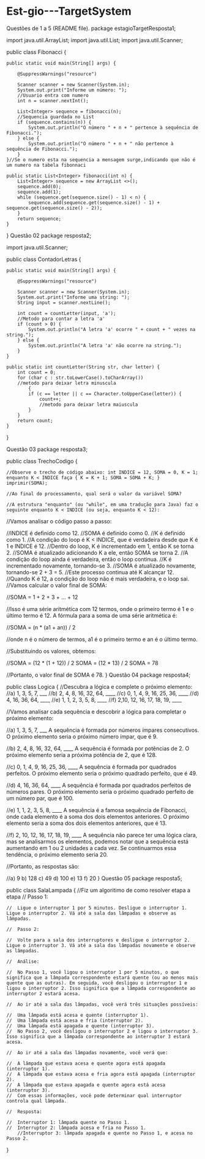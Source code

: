 # Est-gio---TargetSystem
Questões de 1  a 5 (README file).
package estagioTargetResposta1;

import java.util.ArrayList;
import java.util.List;
import java.util.Scanner;

public class Fibonacci {
	
	public static void main(String[] args) {
		
        @SuppressWarnings("resource")
        
		Scanner scanner = new Scanner(System.in);
        System.out.print("Informe um número: ");
        //Usuario entra com numero
        int n = scanner.nextInt();

        List<Integer> sequence = fibonacci(n);
        //Sequencia guardada no List
        if (sequence.contains(n)) {
            System.out.println("O número " + n + " pertence à sequência de Fibonacci.");
        } else {
            System.out.println("O número " + n + " não pertence à sequência de Fibonacci.");
        }
    }//Se o numero esta na sequencia a mensagem surge,indicando que não é um numero na tabela fibonnaci
             
    public static List<Integer> fibonacci(int n) {
        List<Integer> sequence = new ArrayList <>();
        sequence.add(0);
        sequence.add(1);
        while (sequence.get(sequence.size() - 1) < n) {
            sequence.add(sequence.get(sequence.size() - 1) + sequence.get(sequence.size() - 2));
        }
        return sequence;
    }

}
Questão 02
package resposta2;

import java.util.Scanner;

public class ContadorLetras {
	
	public static void main(String[] args) {
		
        @SuppressWarnings("resource")
        
		Scanner scanner = new Scanner(System.in);
        System.out.print("Informe uma string: ");
        String input = scanner.nextLine();

        int count = countLetter(input, 'a');
        //Metodo para contar a letra 'a'
        if (count > 0) {
            System.out.println("A letra 'a' ocorre " + count + " vezes na string.");
        } else {
            System.out.println("A letra 'a' não ocorre na string.");
        }
    }

    public static int countLetter(String str, char letter) {
        int count = 0;
        for (char c : str.toLowerCase().toCharArray())
        //metodo para deixar letra minuscula
        	{
            if (c == letter || c == Character.toUpperCase(letter)) {
                count++;
                //metodo para deixar letra maiuscula
            }
        }
        return count;
    }
}

Questão 03
package resposta3;

public class TrechoCodigo {

	//Observe o trecho de código abaixo: int INDICE = 12, SOMA = 0, K = 1; enquanto K < INDICE faça { K = K + 1; SOMA = SOMA + K; } imprimir(SOMA);

	//Ao final do processamento, qual será o valor da variável SOMA?
	
	//A estrutura "enquanto" (ou "while", em uma tradução para Java) faz o seguinte enquanto K < INDICE (ou seja, enquanto K < 12):

//Vamos analisar o código passo a passo:

//INDICE é definido como 12.
//SOMA é definido como 0.
//K é definido como 1.
//A condição do loop é K < INDICE, que é verdadeira desde que K é 1 e INDICE é 12.
//Dentro do loop, K é incrementado em 1, então K se torna 2.
//SOMA é atualizado adicionando K a ele, então SOMA se torna 2.
//A condição do loop ainda é verdadeira, então o loop continua.
//K é incrementado novamente, tornando-se 3.
//SOMA é atualizado novamente, tornando-se 2 + 3 = 5.
//Este processo continua até K alcançar 12.
//Quando K é 12, a condição do loop não é mais verdadeira, e o loop sai.
//Vamos calcular o valor final de SOMA:

//SOMA = 1 + 2 + 3 + ... + 12

//Isso é uma série aritmética com 12 termos, onde o primeiro termo é 1 e o último termo é 12. A fórmula para a soma de uma série aritmética é:

//SOMA = (n * (a1 + an)) / 2

//onde n é o número de termos, a1 é o primeiro termo e an é o último termo.

//Substituindo os valores, obtemos:

//SOMA = (12 * (1 + 12)) / 2 SOMA = (12 * 13) / 2 SOMA = 78

//Portanto, o valor final de SOMA é 78.
}
Questão 04
package resposta4;

public class Logica {
	 //Descubra a lógica e complete o próximo elemento:
		 //a) 1, 3, 5, 7, ___
		 //b) 2, 4, 8, 16, 32, 64, ____
		 //c) 0, 1, 4, 9, 16, 25, 36, ____
		 //d) 4, 16, 36, 64, ____
		 //e) 1, 1, 2, 3, 5, 8, ____
		 //f) 2,10, 12, 16, 17, 18, 19, ____

//Vamos analisar cada sequência e descobrir a lógica para completar o próximo elemento:

//a) 1, 3, 5, 7, ___ A sequência é formada por números ímpares consecutivos. O próximo elemento seria o próximo número ímpar, que é 9.

//b) 2, 4, 8, 16, 32, 64, ____ A sequência é formada por potências de 2. O próximo elemento seria a próxima potência de 2, que é 128.

//c) 0, 1, 4, 9, 16, 25, 36, ____ A sequência é formada por quadrados perfeitos. O próximo elemento seria o próximo quadrado perfeito, que é 49.

//d) 4, 16, 36, 64, ____ A sequência é formada por quadrados perfeitos de números pares. O próximo elemento seria o próximo quadrado perfeito de um número par, que é 100.

//e) 1, 1, 2, 3, 5, 8, ____ A sequência é a famosa sequência de Fibonacci, onde cada elemento é a soma dos dois elementos anteriores. O próximo elemento seria a soma dos dois elementos anteriores, que é 13.

//f) 2, 10, 12, 16, 17, 18, 19, ____ A sequência não parece ter uma lógica clara, mas se analisarmos os elementos, podemos notar que a sequência está aumentando em 1 ou 2 unidades a cada vez. Se continuarmos essa tendência, o próximo elemento seria 20.

//Portanto, as respostas são:

//a) 9 b) 128 c) 49 d) 100 e) 13 f) 20
}
Questão 05
package resposta5;

public class SalaLampada {
 //Fiz um algoritimo de como resolver etapa a etapa
//	Passo 1:

	//	Ligue o interruptor 1 por 5 minutos. Desligue o interruptor 1. Ligue o interruptor 2. Vá até a sala das lâmpadas e observe as lâmpadas.

	//	Passo 2:

	//	Volte para a sala dos interruptores e desligue o interruptor 2. Ligue o interruptor 3. Vá até a sala das lâmpadas novamente e observe as lâmpadas.

	//	Análise:

	//	No Passo 1, você ligou o interruptor 1 por 5 minutos, o que significa que a lâmpada correspondente estará quente (ou ao menos mais quente que as outras). Em seguida, você desligou o interruptor 1 e ligou o interruptor 2. Isso significa que a lâmpada correspondente ao interruptor 2 estará acesa.

	//	Ao ir até a sala das lâmpadas, você verá três situações possíveis:

	//	Uma lâmpada está acesa e quente (interruptor 1).
	//	Uma lâmpada está acesa e fria (interruptor 2).
	//	Uma lâmpada está apagada e quente (interruptor 3).
	//	No Passo 2, você desligou o interruptor 2 e ligou o interruptor 3. Isso significa que a lâmpada correspondente ao interruptor 3 estará acesa.

	//	Ao ir até a sala das lâmpadas novamente, você verá que:

	//	A lâmpada que estava acesa e quente agora está apagada (interruptor 1).
	//	A lâmpada que estava acesa e fria agora está apagada (interruptor 2).
	//	A lâmpada que estava apagada e quente agora está acesa (interruptor 3).
	//	Com essas informações, você pode determinar qual interruptor controla qual lâmpada.

	//	Resposta:

	//	Interruptor 1: lâmpada quente no Passo 1.
	//	Interruptor 2: lâmpada acesa e fria no Passo 1.
		//Interruptor 3: lâmpada apagada e quente no Passo 1, e acesa no Passo 2.
}
